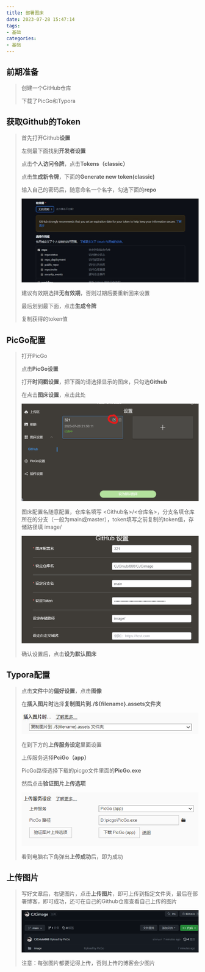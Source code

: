 ```yaml
---
title: 部署图床
date: 2023-07-28 15:47:14
tags:
- 基础
categories: 
- 基础
---
```






## 前期准备

> 创建一个GitHub仓库
>
> 下载了PicGo和Typora



## 获取Github的Token

> 首先打开Github**设置**
>
> 左侧最下面找到**开发者设置**
>
> 点击**个人访问令牌**，点击**Tokens（classic）**
>
> 点击**生成新令牌**，下面的**Generate new token(classic)**
>
> 输入自己的密码后，随意命名一个名字，勾选下面的**repo**
>
> ![image-20230728165726732](../资源文件/图片/image-20230728165726732.png)
>
> 建议有效期选择**无有效期**，否则过期后要重新回来设置
>
> 最后划到最下面，点击**生成令牌**
>
> 复制获得的token值



## PicGo配置

> 打开PicGo
>
> 点击**PicGo设置**
>
> 打开**时间戳设置**，把下面的请选择显示的图床，只勾选**Github**
>
> 在点击**图床设置**，点击此处
>
> ![image-20230728160410961](../资源文件/图片/image-20230728160410961.png)
>
> 图床配置名随意配置，仓库名填写 <Github名>/<仓库名>，分支名填仓库所在的分支（一般为main或master），token填写之前复制的token值，存储路径填 image/
>
> ![image-20230728160649232](../资源文件/图片/image-20230728160649232.png)
>
> 确认设置后，点击**设为默认图床**



## Typora配置

> 点击**文件**中的**偏好设置**，点击**图像**
>
> 在**插入图片时**选择**复制图片到./${filename}.assets文件夹**
>
> ![image-20230728165658812](../资源文件/图片/image-20230728165658812.png)
>
> 在到下方的**上传服务设定**里面设置
>
> 上传服务选择**PciGo（app）**
>
> PicGo路径选择下载的picgo文件里面的**PicGo.exe**
>
> 然后点击**验证图片上传选项**
>
> ![image-20230728160845496](../资源文件/图片/image-20230728160845496.png)
>
> 看到电脑右下角弹出**上传成功**后，即为成功



## 上传图片

> 写好文章后，右键图片，点击**上传图片**，即可上传到指定文件夹，最后在部署博客，即可成功，还可在自己的Github仓库查看自己上传的图片
>
> ![image-20230728161824037](../资源文件/图片/image-20230728161824037.png)
>
> 注意：每张图片都要记得上传，否则上传的博客会少图片
